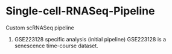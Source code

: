 # Single-cell-RNASeq-Pipeline
Custom scRNASeq pipeline
1. GSE223128 specific analysis (initial pipeline)
   GSE223128 is a senescence time-course dataset.

